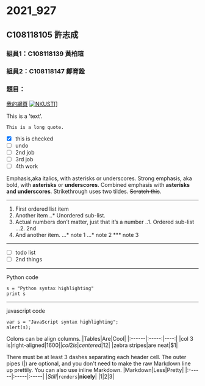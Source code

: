 # 2021_927

## C108118105 許志成

### 組員1：C108118139 黃柏瑄
### 組員2：C108118147 鄭育銓

### 題目：

[我的網頁](https://www.nkust.edu.tw)
[![NKUST](https://www.nkust.edu.tw/var/file/0/1000/img/513/182513897.png)](https://www.nkust.edu.tw)[]

This is a 'text'.

```
This is a long quote.
```

- [x] this is checked
- [ ] undo
- [ ] 2nd job
- [ ] 3rd job
- [ ] 4th work

Emphasis,aka italics, with asterisks or underscores.
Strong emphasis, aka bold, with **asterisks** or **underscores**.
Combined emphasis with **asterisks and underscores**.
Strikethrough uses two tildes. <s>Scratch this</s>.

---

1. First ordered list item
2. Another item
    ..* Unordered sub-list.
3. Actual numbers don’t matter, just that it’s a number
    ..1. Ordered sub-list
    …2. 2nd
4. And another item. 
    ...* note 1
    …* note 2
    *** note 3
    
---
    
- [ ] todo list
- [ ] 2nd things

---

Python code
```python=
s = "Python syntax highlighting"
print s
```

---

javascript code
```javascript=
var s = "JavaScript syntax highlighting";
alert(s);
```
Colons can be align columns.
|Tables|Are|Cool|
|:------|:-----:|----:|
|col 3 is|right-aligned|$1600|
|col 2 is|centered|$12|
|zebra stripes|are neat|$1|

There must be at least 3 dashes separating each header cell. The outer pipes (|) are optional, and you don't need to make the raw Markdown line up prettily. You can also use inline Markdown.
|Markdown|Less|Pretty|
|:------|:-----|:-----|
|*Still*|`renders`|**nicely**|
|1|2|3|
